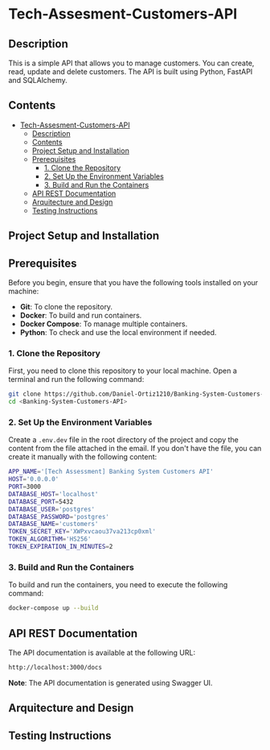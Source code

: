 # Tech-Assesment-Customers-API

## Description

This is a simple API that allows you to manage customers. You can create, read, update and delete customers.
The API is built using Python, FastAPI and SQLAlchemy.

## Contents

- [Tech-Assesment-Customers-API](#tech-assesment-customers-api)
  - [Description](#description)
  - [Contents](#contents)
  - [Project Setup and Installation](#project-setup-and-installation)
  - [Prerequisites](#prerequisites)
    - [1. Clone the Repository](#1-clone-the-repository)
    - [2. Set Up the Environment Variables](#2-set-up-the-environment-variables)
    - [3. Build and Run the Containers](#3-build-and-run-the-containers)
  - [API REST Documentation](#api-rest-documentation)
  - [Arquitecture and Design](#arquitecture-and-design)
  - [Testing Instructions](#testing-instructions)

## Project Setup and Installation

## Prerequisites

Before you begin, ensure that you have the following tools installed on your machine:

- **Git**: To clone the repository.
- **Docker**: To build and run containers.
- **Docker Compose**: To manage multiple containers.
- **Python**: To check and use the local environment if needed.

### 1. Clone the Repository

First, you need to clone this repository to your local machine. Open a terminal and run the following command:

```bash
git clone https://github.com/Daniel-Ortiz1210/Banking-System-Customers-API.git
cd <Banking-System-Customers-API>
```

### 2. Set Up the Environment Variables

Create a `.env.dev` file in the root directory of the project and copy the content from the file attached in the email.
If you don't have the file, you can create it manually with the following content:

```bash
APP_NAME='[Tech Assessment] Banking System Customers API'
HOST='0.0.0.0'
PORT=3000
DATABASE_HOST='localhost'
DATABASE_PORT=5432
DATABASE_USER='postgres'
DATABASE_PASSWORD='postgres'
DATABASE_NAME='customers'
TOKEN_SECRET_KEY='XWPxvcaou37va213cp0xml'
TOKEN_ALGORITHM='HS256'
TOKEN_EXPIRATION_IN_MINUTES=2
```

### 3. Build and Run the Containers

To build and run the containers, you need to execute the following command:

```bash
docker-compose up --build
```

## API REST Documentation

The API documentation is available at the following URL:

```bash
http://localhost:3000/docs
```

**Note**: The API documentation is generated using Swagger UI.

## Arquitecture and Design

## Testing Instructions
